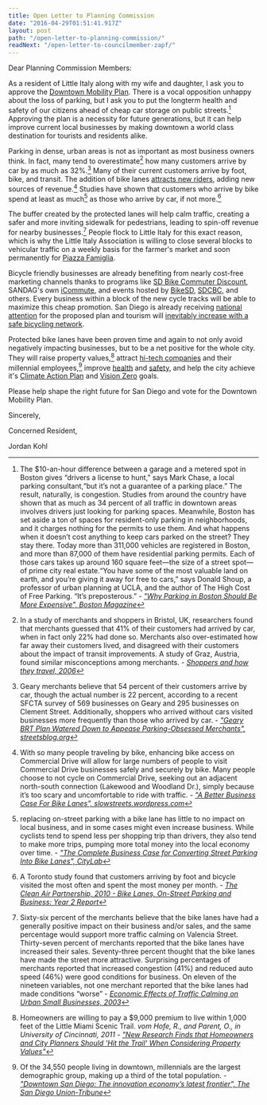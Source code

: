 ```yaml
---
title: Open Letter to Planning Commission
date: "2016-04-29T01:51:41.917Z"
layout: post
path: "/open-letter-to-planning-commission/"
readNext: "/open-letter-to-councilmember-zapf/"
---
```


Dear Planning Commission Members:

As a resident of Little Italy along with my wife and daughter, I ask you to approve the [Downtown Mobility Plan](http://www.downtownsdmobility.com/app_pages/view/10). There is a vocal opposition unhappy about the loss of parking, but I ask you to put the longterm health and safety of our citizens ahead of cheap car storage on public streets.[^1] Approving the plan is a necessity for future generations, but it can help improve current local businesses by making downtown a world class destination for tourists and residents alike.

Parking in dense, urban areas is not as important as most business owners think. In fact, many tend to overestimate[^2] how many customers arrive by car by as much as 32%.[^3] Many of their current customers arrive by foot, bike, and transit. The addition of bike lanes [attracts new riders](http://www.peopleforbikes.org/statistics/category/facilities-statistics#if-you-build-it-they-will-come), adding new sources of revenue.[^4] Studies have shown that customers who arrive by bike spend at least as much[^5] as those who arrive by car, if not more.[^6]

The buffer created by the protected lanes will help calm traffic, creating a safer and more inviting sidewalk for pedestrians, leading to spin-off revenue for nearby businesses.[^7] People flock to Little Italy for this exact reason, which is why the Little Italy Association is willing to close several blocks to vehicular traffic on a weekly basis for the farmer's market and soon permanently for [Piazza Famiglia](http://www.littleitalysd.com/explore/piazza-famiglia).

Bicycle friendly businesses are already benefiting from nearly cost-free marketing channels thanks to programs like [SD Bike Commuter Discount](http://sdbikecommuter.com/find_businesses/), SANDAG's own [iCommute](http://www.icommutesd.com/bike/bike-to-work), and events hosted by [BikeSD](http://bikesd.org/), [SDCBC](http://sdbikecoalition.org/), and others. Every business within a block of the new cycle tracks will be able to maximize this cheap promotion. San Diego is already receiving [national attention](https://nextcity.org/daily/entry/san-diego-downtown-mobility-plan-bike-safety) for the proposed plan and tourism will [inevitably increase with a safe bicycling network](http://www.peopleforbikes.org/statistics/category/economic-statistics#economic-benefits-of-the-bicycling-industry-and-tourism).

Protected bike lanes have been proven time and again to not only avoid negatively impacting businesses, but to be a net positive for the whole city. They will raise property values,[^8] attract [hi-tech companies](http://www.seattletimes.com/seattle-news/amazon-gives-a-push-to-biking-downtown/) and their millennial employees,[^9] improve [health](http://www.peopleforbikes.org/statistics/category/economic-statistics#cost-of-inactivity-overweight-and-obesity) and [safety](http://www.peopleforbikes.org/statistics/category/safety-statistics), and help the city achieve it's [Climate Action Plan](https://www.sandiego.gov/planning/genplan/cap/) and [Vision Zero](http://www.sandiegouniontribune.com/news/2016/feb/25/traffic-deaths-injuries/) goals.

Please help shape the right future for San Diego and vote for the Downtown Mobility Plan.

Sincerely,

Concerned Resident,

Jordan Kohl


[^1]: The $10-an-hour difference between a garage and a metered spot in Boston gives “drivers a license to hunt,” says Mark Chase, a local parking consultant,“but it’s not a guarantee of a parking place.” The result, naturally, is congestion. Studies from around the country have shown that as much as 34 percent of all traffic in downtown areas involves drivers just looking for parking spaces. Meanwhile, Boston has set aside a ton of spaces for resident-only parking in neighborhoods, and it charges nothing for the permits to use them. And what happens when it doesn’t cost anything to keep cars parked on the street? They stay there. Today more than 311,000 vehicles are registered in Boston, and more than 87,000 of them have residential parking permits. Each of those cars takes up around 160 square feet—the size of a street spot—of prime city real estate.“You have some of the most valuable land on earth, and you’re giving it away for free to cars,” says Donald Shoup, a professor of urban planning at UCLA, and the author of The High Cost of Free Parking. “It’s preposterous.” - _["Why Parking in Boston Should Be More Expensive", Boston Magazine](http://www.bostonmagazine.com/2012/10/the-take-parking-in-boston/)_

[^2]: In a study of merchants and shoppers in Bristol, UK, researchers found that merchants guessed that 41% of their customers had arrived by car, when in fact only 22% had done so. Merchants also over-estimated how far away their customers lived, and disagreed with their customers about the impact of transit improvements. A study of Graz, Austria, found similar misconceptions among merchants. - _[Shoppers and how they travel, 2006](http://cidadanialxmob.tripod.com/shoppersandhowtheytravel.pdf)_

[^3]: Geary merchants believe that 54 percent of their customers arrive by car, though the actual number is 22 percent, according to a recent SFCTA survey of 569 businesses on Geary and 295 businesses on Clement Street. Additionally, shoppers who arrived without cars visited businesses more frequently than those who arrived by car. - _["Geary BRT Plan Watered Down to Appease Parking-Obsessed Merchants", streetsblog.org](http://sf.streetsblog.org/2013/08/01/geary-brt-plan-watered-down-to-appease-parking-obsessed-merchants/)_

[^4]: With so many people traveling by bike, enhancing bike access on Commercial Drive will allow for large numbers of people to visit Commercial Drive businesses safely and securely by bike. Many people choose to not cycle on Commercial Drive, seeking out an adjacent north-south connection (Lakewood and Woodland Dr.), simply because it’s too scary and uncomfortable to ride with traffic. - _["A Better Business Case For Bike Lanes", slowstreets.wordpress.com](https://slowstreets.wordpress.com/2016/02/05/a-better-business-case-for-bike-lanes/)_

[^5]: replacing on-street parking with a bike lane has little to no impact on local business, and in some cases might even increase business. While cyclists tend to spend less per shopping trip than drivers, they also tend to make more trips, pumping more total money into the local economy over time. - _["The Complete Business Case for Converting Street Parking Into Bike Lanes", CityLab](http://www.citylab.com/cityfixer/2015/03/the-complete-business-case-for-converting-street-parking-into-bike-lanes/387595/)_

[^6]: A Toronto study found that customers arriving by foot and bicycle visited the most often and spent the most money per month. - _[The Clean Air Partnership, 2010 - Bike Lanes, On-Street Parking and Business: Year 2 Report](http://www.cleanairpartnership.org/files/BikeLanes_Parking_Business_BloorWestVillage.pdf)_

[^7]: Sixty-six percent of the merchants believe that the bike lanes have had a generally positive impact on
their business and/or sales, and the same percentage would support more traffic calming on Valencia
Street. Thirty-seven percent of merchants reported that the bike lanes have increased their sales. Seventy-three
percent thought that the bike lanes have made the street more attractive. Surprising percentages of merchants
reported that increased congestion (41%) and reduced auto speed (46%) were good conditions for business. On
eleven of the nineteen variables, not one merchant reported that the bike lanes had made conditions “worse” - _[Economic Effects of Traffic Calming on Urban Small Businesses, 2003](http://www.sfbike.org/download/actions/traffic_calming_summary.pdf)_

[^8]: Homeowners are willing to pay a $9,000 premium to live within 1,000 feet of the Little Miami Scenic Trail. 
_vom Hofe, R., and Parent, O., in University of Cincinnati, 2011 - ["New Research Finds that Homeowners and City Planners Should 'Hit the Trail' When Considering Property Values"](http://www.uc.edu/news/NR.aspx?id=14300)_

[^9]: Of the 34,550 people living in downtown, millennials are the largest demographic group, making up a third of the total population. - _["Downtown San Diego: The innovation economy’s latest frontier", The San Diego Union-Tribune](http://www.sandiegouniontribune.com/news/2016/apr/22/michell-walshok-innovation-economy-04232016/)_
